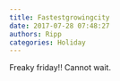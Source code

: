 ```yaml
---
title: Fastestgrowingcity
date: 2017-07-28 07:48:27
authors: Ripp
categories: Holiday
---
```


 Freaky friday!! Cannot wait.